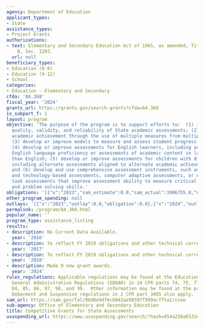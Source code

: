 ```yaml
---
agency: Department of Education
applicant_types:
- State
assistance_types:
- Project Grants
authorizations:
- text: Elementary and Secondary Education Act of 1965, as amended, Title I, Part
    B, Sec. 1203.
  url: null
beneficiary_types:
- Education (0-8)
- Education (9-12)
- School
categories:
- Education - Elementary and Secondary
cfda: '84.368'
fiscal_year: '2024'
grants_url: https://grants.gov/search-grants?cfda=84.368
is_subpart_f: 1
layout: program
objective: 'The purpose of the program is to support efforts to:  (1) improve the
  quality, validity, and reliability of State academic assessments; (2) measure student
  academic achievement through the use of multiple measures from multiple sources;
  (3) develop or improve models to measure and assess student progress or growth;
  (4) develop or improve assessments for English learners, including assessments of
  English language proficiency or assessments of academic content in languages other
  than English; (5) develop or improve assessments for children with disabilities,
  including alternate assessments aligned to alternate academic achievement standards;
  and (6) develop and use comprehensive assessment instruments, such as performance-
  and technology-based assessments, computer adaptive assessments, or extended performance
  task assessments that improve assessment ability to measure critical thinking, writing
  and problem solving skills.'
obligations: '[{"x":"2023","sam_estimate":0.0,"sam_actual":1906755.0,"usa_spending_actual":1817755.0},{"x":"2024","sam_estimate":0.0,"sam_actual":29910833.0,"usa_spending_actual":29881985.74},{"x":"2025","sam_estimate":0.0,"sam_actual":20900000.0,"usa_spending_actual":0.0}]'
other_program_spending: null
outlays: '[{"x":"2023","outlay":0.0,"obligation":0.0},{"x":"2024","outlay":0.0,"obligation":29910833.0},{"x":"2025","outlay":0.0,"obligation":0.0}]'
permalink: /program/84.368.html
popular_name: ''
program_type: assistance_listing
results:
- description: No Current Data Available.
  year: '2016'
- description: To reflect FY 2019 obligations and other technical corrections.
  year: '2017'
- description: To reflect FY 2019 obligations and other technical corrections.
  year: '2018'
- description: Made 9 new grant awards.
  year: '2024'
rules_regulations: Applicable regulations may be found at the Education Department
  General Administrative Regulations (EDGAR) in 34 CFR parts 74, 75, 77, 80, 81, 82,
  84, 85, 86, 97, 98, and 99.  Other information may be found at the program website.  The
  Debarment and Suspension regulations in 2 CFR part 3485 also apply.
sam_url: https://sam.gov/fal/06d0e9df6cb842ae98397f999acff5a2/view
sub-agency: Office of Elementary and Secondary Education
title: Competitive Grants for State Assessments
usaspending_url: https://www.usaspending.gov/search/?hash=854a258a6532e79aec1e7ee9bfde03ca
---
```

